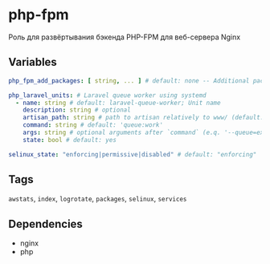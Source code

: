 # php-fpm
Роль для развёртывания бэкенда PHP-FPM для веб-сервера Nginx
## Variables
```yaml
php_fpm_add_packages: [ string, ... ] # default: none -- Additional packages

php_laravel_units: # Laravel queue worker using systemd
  - name: string # default: laravel-queue-worker; Unit name
    description: string # optional
    artisan_path: string # path to artisan relatively to www/ (default: artisan)
    command: string # default: 'queue:work'
    args: string # optional arguments after `command` (e.q. '--queue=export --tries=1')
    state: bool # default: yes

selinux_state: "enforcing|permissive|disabled" # default: "enforcing"
```
## Tags
`awstats`, `index`, `logrotate`, `packages`, `selinux`, `services`
## Dependencies
* nginx
* php

